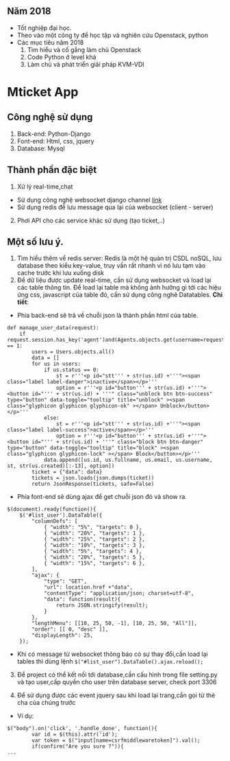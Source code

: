 ## Năm 2018
- Tốt nghiệp đại học.
- Theo vào một công ty để học tập và nghiên cứu Openstack, python
- Các mục tiêu năm 2018
	1. Tìm hiểu và cố gắng làm chủ Openstack
	2. Code Python ở level khá
	3. Làm chủ và phát triển giải pháp KVM-VDI




# Mticket App
## Công nghệ sử dụng
1. Back-end: Python-Django
2. Font-end: Html, css, jquery
3. Database: Mysql
## Thành phần đặc biệt
1. Xử lý real-time,chat
- Sử dụng công nghệ websocket django channel [link](http://channels.readthedocs.io/en/latest/introduction.html)
- Sử dụng redis để lưu message qua lại của websocket (client - server)
2. Phơi API cho các service khác sử dụng (tạo ticket,..)
## Một số lưu ý.
1. Tìm hiểu thêm vể redis server: Redis là một hệ quản trị CSDL noSQL, lưu database theo kiểu key-value, truy vấn rất nhanh vì nó lưu tạm vào cache trước khi lưu xuống disk
2. Để dữ liệu được update real-time, cần sử dụng websocket và load lại các table thông tin. Để load lại table mà không ảnh hưởng gì tới các hiệu ứng css, javascript của table đó, cần sử dụng công nghê Datatables.
**Chi tiết**:
- Phía back-end sẽ trả về chuỗi json là thành phần html của table.

```
def manage_user_data(request):
    if request.session.has_key('agent')and(Agents.objects.get(username=request.session['agent'])).status == 1:
        users = Users.objects.all()
        data = []
        for us in users:
            if us.status == 0:
                st = r'''<p id="stt''' + str(us.id) +'''"><span class="label label-danger">inactive</span></p>'''
                option = r'''<p id="button''' + str(us.id) +'''"><button id="''' + str(us.id) + '''" class="unblock btn btn-success" type="button" data-toggle="tooltip" title="unblock" ><span class="glyphicon glyphicon glyphicon-ok" ></span> Unblock</button></p>'''
            else:
                st = r'''<p id="stt''' + str(us.id) +'''"><span class="label label-success">active</span></p>'''
                option = r'''<p id="button''' + str(us.id) +'''"><button id="''' + str(us.id) + '''" class="block btn btn-danger" type="button" data-toggle="tooltip" title="block" ><span class="glyphicon glyphicon-lock" ></span> Block</button></p>'''
            data.append([us.id, us.fullname, us.email, us.username, st, str(us.created)[:-13], option])
        ticket = {"data": data}
        tickets = json.loads(json.dumps(ticket))
        return JsonResponse(tickets, safe=False)
```

- Phía font-end sẽ dùng ajax để get chuỗi json đó và show ra.

```
$(document).ready(function(){
    $('#list_user').DataTable({
        "columnDefs": [
            { "width": "5%", "targets": 0 },
            { "width": "20%", "targets": 1 },
            { "width": "25%", "targets": 2 },
            { "width": "10%", "targets": 3 },
            { "width": "5%", "targets": 4 },
            { "width": "20%", "targets": 5 },
            { "width": "15%", "targets": 6 },
        ],
        "ajax": {
            "type": "GET",
            "url": location.href +"data",
            "contentType": "application/json; charset=utf-8",
            "data": function(result){
                return JSON.stringify(result);
            }
        },
        "lengthMenu": [[10, 25, 50, -1], [10, 25, 50, "All"]],
        "order": [[ 0, "desc" ]],
        "displayLength": 25,
    });
```

- Khi có message từ websocket thông báo có sự thay đổi,cần load lại tables thì dùng lệnh `$("#list_user").DataTable().ajax.reload();`

3. Để project có thể kết nối tới database,cần cấu hình trong file setting.py và tạo user,cấp quyền cho user trên database server, check port 3306

4. Để sử dụng được các event jquery sau khi load lại trang,cần gọi từ thẻ cha của chúng trước
- Ví dụ: 
```
$("body").on('click', '.handle_done', function(){
        var id = $(this).attr('id');
        var token = $("input[name=csrfmiddlewaretoken]").val();
        if(confirm("Are you sure ?")){
...
```
